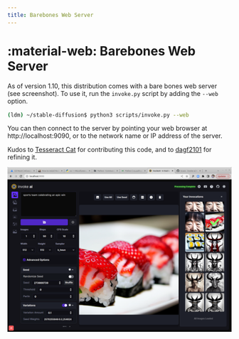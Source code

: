 ```yaml
---
title: Barebones Web Server
---
```


# :material-web: Barebones Web Server

As of version 1.10, this distribution comes with a bare bones web server (see
screenshot). To use it, run the `invoke.py` script by adding the `--web`
option.

```bash
(ldm) ~/stable-diffusion$ python3 scripts/invoke.py --web
```

You can then connect to the server by pointing your web browser at
http://localhost:9090, or to the network name or IP address of the server.

Kudos to [Tesseract Cat](https://github.com/TesseractCat) for contributing this
code, and to [dagf2101](https://github.com/dagf2101) for refining it.

![Dream Web Server](../assets/invoke_web_server.png)
